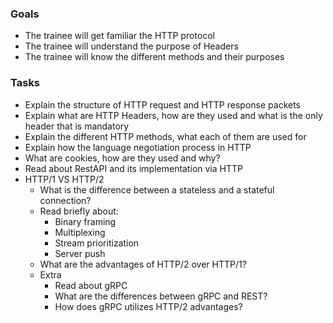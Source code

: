 ### Goals
- The trainee will get familiar the HTTP protocol
- The trainee will understand the purpose of Headers
- The trainee will know the different methods and their purposes

### Tasks
- Explain the structure of HTTP request and HTTP response packets
- Explain what are HTTP Headers, how are they used and what is the only header that is mandatory
- Explain the different HTTP methods, what each of them are used for
- Explain how the language negotiation process in HTTP
- What are cookies, how are they used and why?
- Read about RestAPI and its implementation via HTTP
- HTTP/1 VS HTTP/2
    - What is the difference between a stateless and a stateful connection?
    - Read briefly about:
        - Binary framing
        - Multiplexing
        - Stream prioritization
        - Server push
    - What are the advantages of HTTP/2 over HTTP/1?
    - Extra
        - Read about gRPC
        - What are the differences between gRPC and REST?
        - How does gRPC utilizes HTTP/2 advantages?
